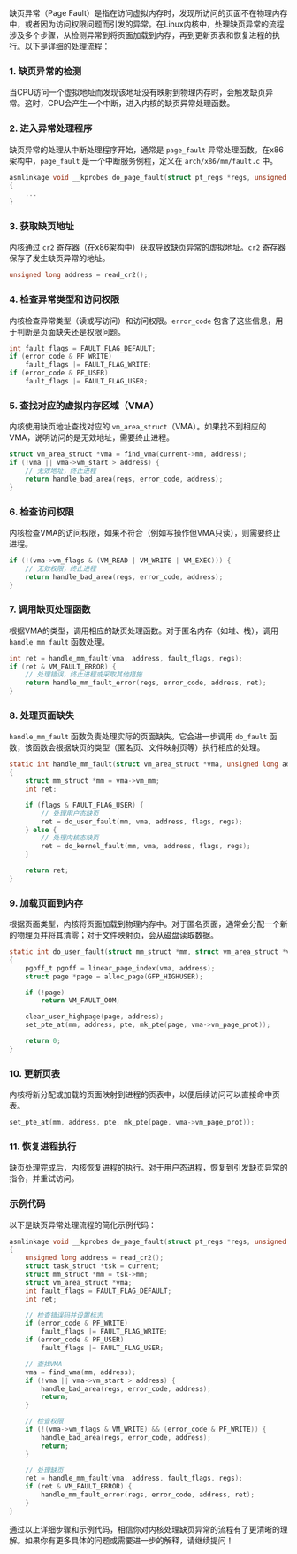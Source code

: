 缺页异常（Page Fault）是指在访问虚拟内存时，发现所访问的页面不在物理内存中，或者因为访问权限问题而引发的异常。在Linux内核中，处理缺页异常的流程涉及多个步骤，从检测异常到将页面加载到内存，再到更新页表和恢复进程的执行。以下是详细的处理流程：

### 1. 缺页异常的检测

当CPU访问一个虚拟地址而发现该地址没有映射到物理内存时，会触发缺页异常。这时，CPU会产生一个中断，进入内核的缺页异常处理函数。

### 2. 进入异常处理程序

缺页异常的处理从中断处理程序开始，通常是 `page_fault` 异常处理函数。在x86架构中，`page_fault` 是一个中断服务例程，定义在 `arch/x86/mm/fault.c` 中。

```c
asmlinkage void __kprobes do_page_fault(struct pt_regs *regs, unsigned long error_code)
{
    ...
}
```

### 3. 获取缺页地址

内核通过 `cr2` 寄存器（在x86架构中）获取导致缺页异常的虚拟地址。`cr2` 寄存器保存了发生缺页异常的地址。

```c
unsigned long address = read_cr2();
```

### 4. 检查异常类型和访问权限

内核检查异常类型（读或写访问）和访问权限。`error_code` 包含了这些信息，用于判断是页面缺失还是权限问题。

```c
int fault_flags = FAULT_FLAG_DEFAULT;
if (error_code & PF_WRITE)
    fault_flags |= FAULT_FLAG_WRITE;
if (error_code & PF_USER)
    fault_flags |= FAULT_FLAG_USER;
```

### 5. 查找对应的虚拟内存区域（VMA）

内核使用缺页地址查找对应的 `vm_area_struct`（VMA）。如果找不到相应的VMA，说明访问的是无效地址，需要终止进程。

```c
struct vm_area_struct *vma = find_vma(current->mm, address);
if (!vma || vma->vm_start > address) {
    // 无效地址，终止进程
    return handle_bad_area(regs, error_code, address);
}
```

### 6. 检查访问权限

内核检查VMA的访问权限，如果不符合（例如写操作但VMA只读），则需要终止进程。

```c
if (!(vma->vm_flags & (VM_READ | VM_WRITE | VM_EXEC))) {
    // 无效权限，终止进程
    return handle_bad_area(regs, error_code, address);
}
```

### 7. 调用缺页处理函数

根据VMA的类型，调用相应的缺页处理函数。对于匿名内存（如堆、栈），调用 `handle_mm_fault` 函数处理。

```c
int ret = handle_mm_fault(vma, address, fault_flags, regs);
if (ret & VM_FAULT_ERROR) {
    // 处理错误，终止进程或采取其他措施
    return handle_mm_fault_error(regs, error_code, address, ret);
}
```

### 8. 处理页面缺失

`handle_mm_fault` 函数负责处理实际的页面缺失。它会进一步调用 `do_fault` 函数，该函数会根据缺页的类型（匿名页、文件映射页等）执行相应的处理。

```c
static int handle_mm_fault(struct vm_area_struct *vma, unsigned long address, unsigned int flags, struct pt_regs *regs)
{
    struct mm_struct *mm = vma->vm_mm;
    int ret;

    if (flags & FAULT_FLAG_USER) {
        // 处理用户态缺页
        ret = do_user_fault(mm, vma, address, flags, regs);
    } else {
        // 处理内核态缺页
        ret = do_kernel_fault(mm, vma, address, flags, regs);
    }

    return ret;
}
```

### 9. 加载页面到内存

根据页面类型，内核将页面加载到物理内存中。对于匿名页面，通常会分配一个新的物理页并将其清零；对于文件映射页，会从磁盘读取数据。

```c
static int do_user_fault(struct mm_struct *mm, struct vm_area_struct *vma, unsigned long address, unsigned int flags, struct pt_regs *regs)
{
    pgoff_t pgoff = linear_page_index(vma, address);
    struct page *page = alloc_page(GFP_HIGHUSER);

    if (!page)
        return VM_FAULT_OOM;

    clear_user_highpage(page, address);
    set_pte_at(mm, address, pte, mk_pte(page, vma->vm_page_prot));

    return 0;
}
```

### 10. 更新页表

内核将新分配或加载的页面映射到进程的页表中，以便后续访问可以直接命中页表。

```c
set_pte_at(mm, address, pte, mk_pte(page, vma->vm_page_prot));
```

### 11. 恢复进程执行

缺页处理完成后，内核恢复进程的执行。对于用户态进程，恢复到引发缺页异常的指令，并重试访问。

### 示例代码

以下是缺页异常处理流程的简化示例代码：

```c
asmlinkage void __kprobes do_page_fault(struct pt_regs *regs, unsigned long error_code)
{
    unsigned long address = read_cr2();
    struct task_struct *tsk = current;
    struct mm_struct *mm = tsk->mm;
    struct vm_area_struct *vma;
    int fault_flags = FAULT_FLAG_DEFAULT;
    int ret;

    // 检查错误码并设置标志
    if (error_code & PF_WRITE)
        fault_flags |= FAULT_FLAG_WRITE;
    if (error_code & PF_USER)
        fault_flags |= FAULT_FLAG_USER;

    // 查找VMA
    vma = find_vma(mm, address);
    if (!vma || vma->vm_start > address) {
        handle_bad_area(regs, error_code, address);
        return;
    }

    // 检查权限
    if (!(vma->vm_flags & VM_WRITE) && (error_code & PF_WRITE)) {
        handle_bad_area(regs, error_code, address);
        return;
    }

    // 处理缺页
    ret = handle_mm_fault(vma, address, fault_flags, regs);
    if (ret & VM_FAULT_ERROR) {
        handle_mm_fault_error(regs, error_code, address, ret);
    }
}
```

通过以上详细步骤和示例代码，相信你对内核处理缺页异常的流程有了更清晰的理解。如果你有更多具体的问题或需要进一步的解释，请继续提问！